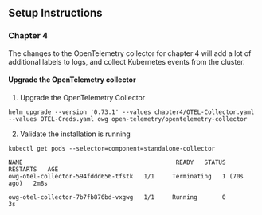## Setup Instructions

### Chapter 4

The changes to the OpenTelemetry collector for chapter 4 will add a lot of additional labels to logs, and collect Kubernetes events from the cluster.

#### Upgrade the OpenTelemetry collector

1. Upgrade the OpenTelemetry Collector
```console
helm upgrade --version '0.73.1' --values chapter4/OTEL-Collector.yaml --values OTEL-Creds.yaml owg open-telemetry/opentelemetry-collector
```

2. Validate the installation is running
```console
kubectl get pods --selector=component=standalone-collector

NAME                                           READY   STATUS    RESTARTS   AGE
owg-otel-collector-594fddd656-tfstk   1/1     Terminating   1 (70s ago)   2m8s 

owg-otel-collector-7b7fb876bd-vxgwg   1/1     Running       0             3s 
```
